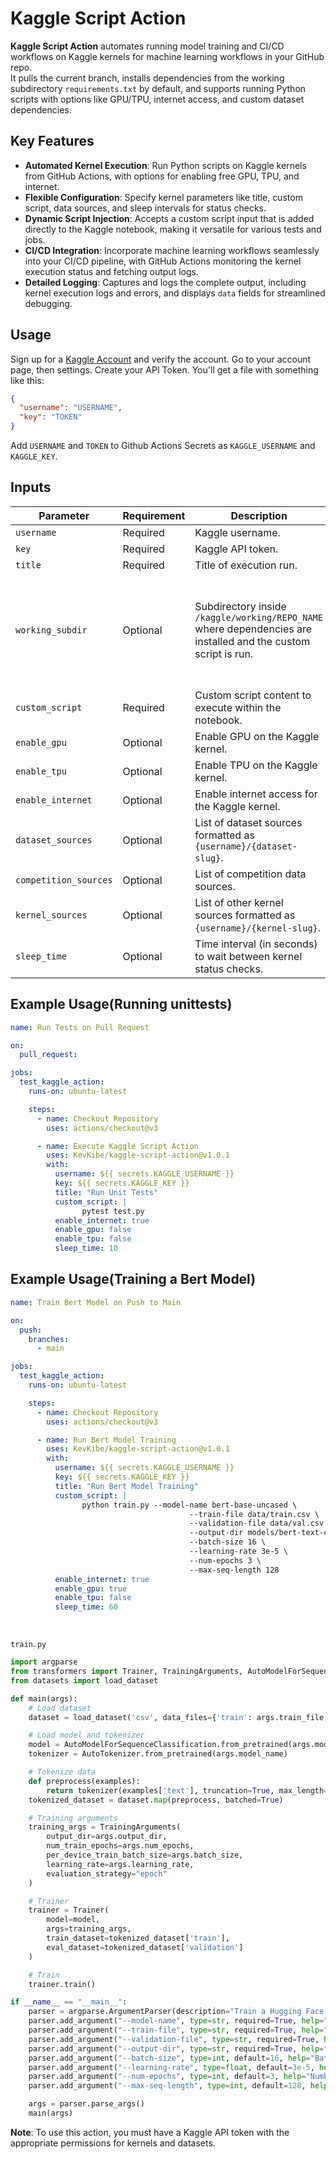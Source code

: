 # Kaggle Script Action

**Kaggle Script Action** automates running model training and CI/CD workflows on Kaggle kernels for machine learning workflows in your GitHub repo. 
<br>
It pulls the current branch, installs dependencies from the working subdirectory `requirements.txt` by default, and supports running Python scripts with options like GPU/TPU, internet access, and custom dataset dependencies.

## Key Features
- **Automated Kernel Execution**: Run Python scripts on Kaggle kernels from GitHub Actions, with options for enabling free GPU, TPU, and internet.
- **Flexible Configuration**: Specify kernel parameters like title, custom script, data sources, and sleep intervals for status checks.
- **Dynamic Script Injection**: Accepts a custom script input that is added directly to the Kaggle notebook, making it versatile for various tests and jobs.
- **CI/CD Integration**: Incorporate machine learning workflows seamlessly into your CI/CD pipeline, with GitHub Actions monitoring the kernel execution status and fetching output logs.
- **Detailed Logging**: Captures and logs the complete output, including kernel execution logs and errors, and displays `data` fields for streamlined debugging.
  
## Usage
Sign up for a [Kaggle Account](https://www.kaggle.com/account/login?phase=startRegisterTab) and verify the account.
Go to your account page, then settings. Create your API Token. You'll get a file with something like this:
```json
{
  "username": "USERNAME",
  "key": "TOKEN"
}
```
Add `USERNAME` and `TOKEN` to Github Actions Secrets as `KAGGLE_USERNAME` and `KAGGLE_KEY`.

## Inputs
| Parameter            | Requirement | Description                                                                                                                                                                                                                      | Default Value                                                                                                                                                                 |
|----------------------|-------------|----------------------------------------------------------------------------------------------------------------------------------------------------------------------------------------------------------------------------------|-------------------------------------------------------------------------------------------------------------------------------------------------------------------------------|
| `username`           | Required    | Kaggle username.                                                                                                                                                                                                                | N/A                                                                                                                                                                           |
| `key`                | Required    | Kaggle API token.                                                                                                                                                                                                               | N/A                                                                                                                                                                           |
| `title`              | Required    | Title of execution run.                                                                                                                                                                                                         | N/A                                                                                                                                                                           |
| `working_subdir`     | Optional    | Subdirectory inside `/kaggle/working/REPO_NAME` where dependencies are installed and the custom script is run.                                                                                                                  | `""` <br>(this executes inside `/kaggle/working/REPO_NAME`) <br><br> Example <br><br> Set `working_subdir: "src"` to execute commands inside `/kaggle/working/REPO_NAME/src`. |
| `custom_script`      | Required    | Custom script content to execute within the notebook.                                                                                                                                                                           | `print('Success')`                                                                                                                                                            |
| `enable_gpu`         | Optional    | Enable GPU on the Kaggle kernel.                                                                                                                                                                                                | `false`                                                                                                                                                                       |
| `enable_tpu`         | Optional    | Enable TPU on the Kaggle kernel.                                                                                                                                                                                                | `false`                                                                                                                                                                       |
| `enable_internet`    | Optional    | Enable internet access for the Kaggle kernel.                                                                                                                                                                                   | `true`                                                                                                                                                                        |
| `dataset_sources`    | Optional    | List of dataset sources formatted as `{username}/{dataset-slug}`.                                                                                                                                                               | N/A                                                                                                                                                                           |
| `competition_sources`| Optional    | List of competition data sources.                                                                                                                                                                                               | N/A                                                                                                                                                                           |
| `kernel_sources`     | Optional    | List of other kernel sources formatted as `{username}/{kernel-slug}`.                                                                                                                                                           | N/A                                                                                                                                                                           |
| `sleep_time`         | Optional    | Time interval (in seconds) to wait between kernel status checks.                                                                                                                                                                | `15`                                                                                                                                                                          |



## Example Usage(Running unittests)

```yaml
name: Run Tests on Pull Request

on:
  pull_request:

jobs:
  test_kaggle_action:
    runs-on: ubuntu-latest

    steps:
      - name: Checkout Repository
        uses: actions/checkout@v3

      - name: Execute Kaggle Script Action
        uses: KevKibe/kaggle-script-action@v1.0.1
        with:
          username: ${{ secrets.KAGGLE_USERNAME }}
          key: ${{ secrets.KAGGLE_KEY }}
          title: "Run Unit Tests"
          custom_script: |
                pytest test.py
          enable_internet: true
          enable_gpu: false
          enable_tpu: false
          sleep_time: 10
```
## Example Usage(Training a Bert Model)
```yaml
name: Train Bert Model on Push to Main

on:
  push:
    branches:
      - main

jobs:
  test_kaggle_action:
    runs-on: ubuntu-latest

    steps:
      - name: Checkout Repository
        uses: actions/checkout@v3

      - name: Run Bert Model Training
        uses: KevKibe/kaggle-script-action@v1.0.1
        with:
          username: ${{ secrets.KAGGLE_USERNAME }}
          key: ${{ secrets.KAGGLE_KEY }}
          title: "Run Bert Model Training"
          custom_script: |
                python train.py --model-name bert-base-uncased \
                                        --train-file data/train.csv \
                                        --validation-file data/val.csv \
                                        --output-dir models/bert-text-classifier \
                                        --batch-size 16 \
                                        --learning-rate 3e-5 \
                                        --num-epochs 3 \
                                        --max-seq-length 128
          enable_internet: true
          enable_gpu: true
          enable_tpu: false
          sleep_time: 60
```
<br>

`train.py`
```python
import argparse
from transformers import Trainer, TrainingArguments, AutoModelForSequenceClassification, AutoTokenizer
from datasets import load_dataset

def main(args):
    # Load dataset
    dataset = load_dataset('csv', data_files={'train': args.train_file, 'validation': args.validation_file})

    # Load model and tokenizer
    model = AutoModelForSequenceClassification.from_pretrained(args.model_name)
    tokenizer = AutoTokenizer.from_pretrained(args.model_name)

    # Tokenize data
    def preprocess(examples):
        return tokenizer(examples['text'], truncation=True, max_length=args.max_seq_length)
    tokenized_dataset = dataset.map(preprocess, batched=True)

    # Training arguments
    training_args = TrainingArguments(
        output_dir=args.output_dir,
        num_train_epochs=args.num_epochs,
        per_device_train_batch_size=args.batch_size,
        learning_rate=args.learning_rate,
        evaluation_strategy="epoch"
    )

    # Trainer
    trainer = Trainer(
        model=model,
        args=training_args,
        train_dataset=tokenized_dataset['train'],
        eval_dataset=tokenized_dataset['validation']
    )

    # Train
    trainer.train()

if __name__ == "__main__":
    parser = argparse.ArgumentParser(description="Train a Hugging Face Transformer model for text classification.")
    parser.add_argument("--model-name", type=str, required=True, help="Name of the model to load from Hugging Face.")
    parser.add_argument("--train-file", type=str, required=True, help="Path to the training data file.")
    parser.add_argument("--validation-file", type=str, required=True, help="Path to the validation data file.")
    parser.add_argument("--output-dir", type=str, required=True, help="Directory to save the model.")
    parser.add_argument("--batch-size", type=int, default=16, help="Batch size for training.")
    parser.add_argument("--learning-rate", type=float, default=3e-5, help="Learning rate.")
    parser.add_argument("--num-epochs", type=int, default=3, help="Number of epochs.")
    parser.add_argument("--max-seq-length", type=int, default=128, help="Maximum sequence length for tokenization.")

    args = parser.parse_args()
    main(args)
```



**Note**: To use this action, you must have a Kaggle API token with the appropriate permissions for kernels and datasets.
